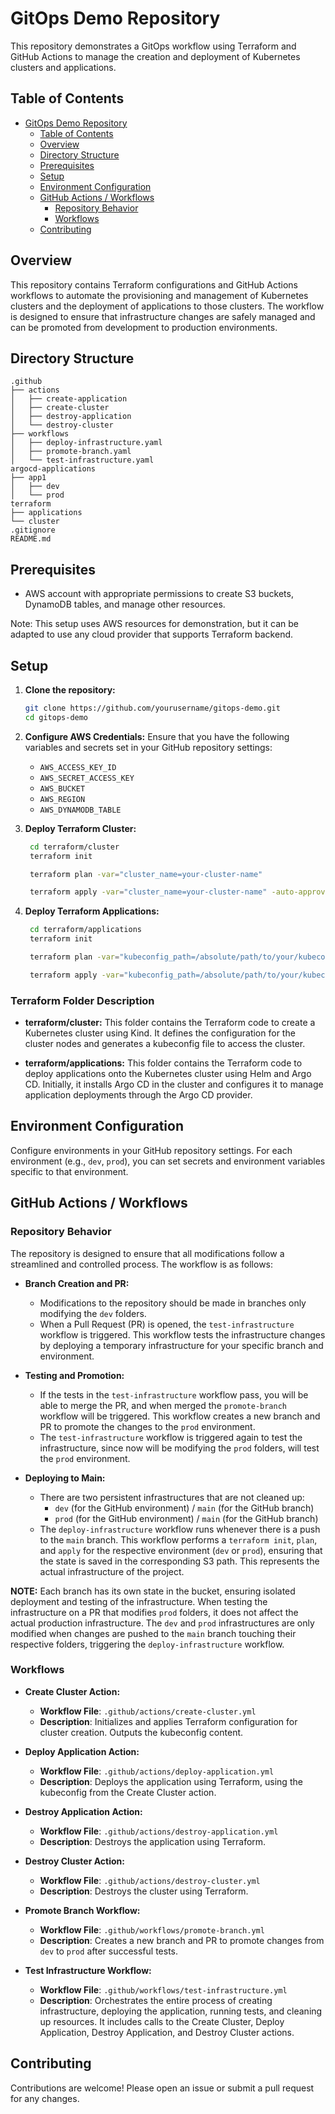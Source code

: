 # GitOps Demo Repository

This repository demonstrates a GitOps workflow using Terraform and GitHub Actions to manage the creation and deployment of Kubernetes clusters and applications.

## Table of Contents
- [GitOps Demo Repository](#gitops-demo-repository)
  - [Table of Contents](#table-of-contents)
  - [Overview](#overview)
  - [Directory Structure](#directory-structure)
  - [Prerequisites](#prerequisites)
  - [Setup](#setup)
  - [Environment Configuration](#environment-configuration)
  - [GitHub Actions / Workflows](#github-actions--workflows)
    - [Repository Behavior](#repository-behavior)
    - [Workflows](#workflows)
  - [Contributing](#contributing)

## Overview

This repository contains Terraform configurations and GitHub Actions workflows to automate the provisioning and management of Kubernetes clusters and the deployment of applications to those clusters. The workflow is designed to ensure that infrastructure changes are safely managed and can be promoted from development to production environments.

## Directory Structure

```
.github
├── actions
│   ├── create-application
│   ├── create-cluster
│   ├── destroy-application
│   └── destroy-cluster
├── workflows
│   ├── deploy-infrastructure.yaml
│   ├── promote-branch.yaml
│   └── test-infrastructure.yaml
argocd-applications
├── app1
│   ├── dev
│   └── prod
terraform
├── applications
└── cluster
.gitignore
README.md
```

## Prerequisites

- AWS account with appropriate permissions to create S3 buckets, DynamoDB tables, and manage other resources.

Note: This setup uses AWS resources for demonstration, but it can be adapted to use any cloud provider that supports Terraform backend.

## Setup

1. **Clone the repository:**
   ```sh
   git clone https://github.com/yourusername/gitops-demo.git
   cd gitops-demo
   ```

2. **Configure AWS Credentials:**
   Ensure that you have the following variables and secrets set in your GitHub repository settings:
   - `AWS_ACCESS_KEY_ID`
   - `AWS_SECRET_ACCESS_KEY`
   - `AWS_BUCKET`
   - `AWS_REGION`
   - `AWS_DYNAMODB_TABLE`

3. **Deploy Terraform Cluster:**
   ```sh
    cd terraform/cluster
    terraform init
   ```   
   
   ```sh
    terraform plan -var="cluster_name=your-cluster-name"
   ```   

   ```sh
    terraform apply -var="cluster_name=your-cluster-name" -auto-approve
   ```   

3. **Deploy Terraform Applications:**
   ```sh
    cd terraform/applications
    terraform init
   ```   
   
   ```sh
    terraform plan -var="kubeconfig_path=/absolute/path/to/your/kubeconfig.yaml"
   ```   

   ```sh
    terraform apply -var="kubeconfig_path=/absolute/path/to/your/kubeconfig.yaml" -auto-approve

   ```   

### Terraform Folder Description

- **terraform/cluster:**
  This folder contains the Terraform code to create a Kubernetes cluster using Kind. It defines the configuration for the cluster nodes and generates a kubeconfig file to access the cluster.

- **terraform/applications:**
  This folder contains the Terraform code to deploy applications onto the Kubernetes cluster using Helm and Argo CD. Initially, it installs Argo CD in the cluster and configures it to manage application deployments through the Argo CD provider.


## Environment Configuration

Configure environments in your GitHub repository settings. For each environment (e.g., `dev`, `prod`), you can set secrets and environment variables specific to that environment.

## GitHub Actions / Workflows

### Repository Behavior

The repository is designed to ensure that all modifications follow a streamlined and controlled process. The workflow is as follows:

- **Branch Creation and PR:**
  - Modifications to the repository should be made in branches only modifying the `dev` folders.
  - When a Pull Request (PR) is opened, the `test-infrastructure` workflow is triggered. This workflow tests the infrastructure changes by deploying a temporary infrastructure for your specific branch and environment.

- **Testing and Promotion:**
  - If the tests in the `test-infrastructure` workflow pass, you will be able to merge the PR, and when merged the `promote-branch` workflow will be triggered. This workflow creates a new branch and PR to promote the changes to the `prod` environment.
  - The `test-infrastructure` workflow is triggered again to test the infrastructure, since now will be modifying the `prod` folders, will test the `prod` environment.

- **Deploying to Main:**
  - There are two persistent infrastructures that are not cleaned up:
    - `dev` (for the GitHub environment) / `main` (for the GitHub branch)
    - `prod` (for the GitHub environment) / `main` (for the GitHub branch)
  - The `deploy-infrastructure` workflow runs whenever there is a push to the `main` branch. This workflow performs a `terraform init`, `plan`, and `apply` for the respective environment (`dev` or `prod`), ensuring that the state is saved in the corresponding S3 path. This represents the actual infrastructure of the project.

**NOTE:** Each branch has its own state in the bucket, ensuring isolated deployment and testing of the infrastructure. When testing the infrastructure on a PR that modifies `prod` folders, it does not affect the actual production infrastructure. The `dev` and `prod` infrastructures are only modified when changes are pushed to the `main` branch touching their respective folders, triggering the `deploy-infrastructure` workflow.

### Workflows

- **Create Cluster Action:**
   - **Workflow File**: `.github/actions/create-cluster.yml`
   - **Description**: Initializes and applies Terraform configuration for cluster creation. Outputs the kubeconfig content.

-  **Deploy Application Action:**
   - **Workflow File**: `.github/actions/deploy-application.yml`
   - **Description**: Deploys the application using Terraform, using the kubeconfig from the Create Cluster action.

-  **Destroy Application Action:**
   - **Workflow File**: `.github/actions/destroy-application.yml`
   - **Description**: Destroys the application using Terraform.

-  **Destroy Cluster Action:**
   - **Workflow File**: `.github/actions/destroy-cluster.yml`
   - **Description**: Destroys the cluster using Terraform.

-  **Promote Branch Workflow:**
   - **Workflow File**: `.github/workflows/promote-branch.yml`
   - **Description**: Creates a new branch and PR to promote changes from `dev` to `prod` after successful tests.

-  **Test Infrastructure Workflow:**
   - **Workflow File**: `.github/workflows/test-infrastructure.yml`
   - **Description**: Orchestrates the entire process of creating infrastructure, deploying the application, running tests, and cleaning up resources. It includes calls to the Create Cluster, Deploy Application, Destroy Application, and Destroy Cluster actions.

## Contributing

Contributions are welcome! Please open an issue or submit a pull request for any changes.